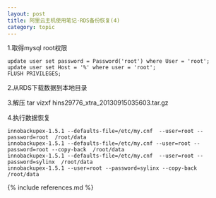 ```yaml
---
layout: post
title: 阿里云主机使用笔记-RDS备份恢复(4)
category: topic
---
```


1.取得mysql root权限

    update user set password = Password('root') where User = 'root';
    update user set Host = '%' where user = 'root';
    FLUSH PRIVILEGES;

2.从RDS下载数据到本地目录


3.解压
tar vizxf hins29776_xtra_20130915035603.tar.gz


4.执行数据恢复

    innobackupex-1.5.1 --defaults-file=/etc/my.cnf  --user=root --password=root  /root/data
    innobackupex-1.5.1 --defaults-file=/etc/my.cnf --user=root --password=root --copy-back  /root/data
    innobackupex-1.5.1 --defaults-file=/etc/my.cnf  --user=root --password=sylinx  /root/data
    innobackupex-1.5.1 --user=root --password=sylinx --copy-back  /root/data


{% include references.md %}